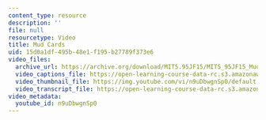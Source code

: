 ```yaml
---
content_type: resource
description: ''
file: null
resourcetype: Video
title: Mud Cards
uid: 15d0a1df-495b-48e1-f195-b27789f373e6
video_files:
  archive_url: https://archive.org/download/MIT5.95JF15/MIT5_95JF15_MudCards_300k.mp4
  video_captions_file: https://open-learning-course-data-rc.s3.amazonaws.com/5-95j-teaching-college-level-science-and-engineering-fall-2015/fc7678446ef050a28c08b0934aa8a30e_n9uDbwgnSp0.vtt
  video_thumbnail_file: https://img.youtube.com/vi/n9uDbwgnSp0/default.jpg
  video_transcript_file: https://open-learning-course-data-rc.s3.amazonaws.com/5-95j-teaching-college-level-science-and-engineering-fall-2015/43be0fd8a423916a38e76ee8f9919609_n9uDbwgnSp0.pdf
video_metadata:
  youtube_id: n9uDbwgnSp0
---
```

